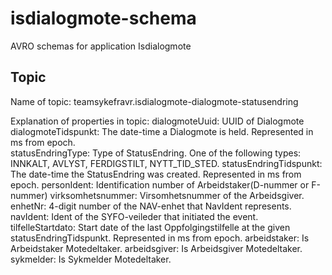 # isdialogmote-schema
AVRO schemas for application Isdialogmote

## Topic

Name of topic:
teamsykefravr.isdialogmote-dialogmote-statusendring

Explanation of properties in topic:
dialogmoteUuid: UUID of Dialogmote
dialogmoteTidspunkt: The date-time a Dialogmote is held. Represented in ms from epoch.  
statusEndringType: Type of StatusEndring. One of the following types:  INNKALT, AVLYST, FERDIGSTILT, NYTT_TID_STED.
statusEndringTidspunkt: The date-time the StatusEndring was created. Represented in ms from epoch.
personIdent: Identification number of Arbeidstaker(D-nummer or F-nummer)
virksomhetsnummer: Virsomhetsnummer of the Arbeidsgiver.
enhetNr: 4-digit number of the NAV-enhet that NavIdent represents.
navIdent: Ident of the SYFO-veileder that initiated the event.
tilfelleStartdato: Start date of the last Oppfolgingstilfelle at the given statusEndringTidspunkt. Represented in ms from epoch.
arbeidstaker: Is Arbeidstaker Motedeltaker.
arbeidsgiver: Is Arbeidsgiver Motedeltaker.
sykmelder: Is Sykmelder Motedeltaker.
